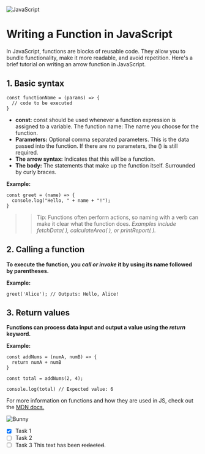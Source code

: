 ![JavaScript](https://images.unsplash.com/photo-1607706189992-eae578626c86?q=80&w=2670&auto=format&fit=crop&ixlib=rb-4.0.3&ixid=M3wxMjA3fDB8MHxwaG90by1wYWdlfHx8fGVufDB8fHx8fA%3D%3D)
# Writing a Function in JavaScript

In JavaScript, functions are blocks of reusable code. They allow you to bundle functionality, make it more readable, and avoid repetition. Here's a brief tutorial on writing an arrow function in JavaScript.

## 1. Basic syntax

```
const functionName = (params) => {
  // code to be executed
}
```

* **const:** const should be used whenever a function expression is assigned to a variable.
The function name: The name you choose for the function.
* **Parameters:** Optional comma separated parameters. This is the data passed into the function. If there are no parameters, the () is still required.
* **The arrow syntax:** Indicates that this will be a function.
* **The body:** The statements that make up the function itself. Surrounded by curly braces.

__Example:__
```
const greet = (name) => {
  console.log("Hello, " + name + "!");
}
```

>> Tip: Functions often perform actions, so naming with a verb can make it clear what the function does. *Examples include fetchData( ), calculateArea( ), or printReport( ).*

## 2. Calling a function

**To execute the function, you *call or invoke* it by using its name followed by parentheses.**

__Example:__
```
greet('Alice'); // Outputs: Hello, Alice!
```

## 3. Return values

**Functions can process data input and output a value using the *return* keyword.**

__Example:__
```
const addNums = (numA, numB) => {
  return numA + numB
}

const total = addNums(2, 4);

console.log(total) // Expected value: 6
```

For more information on functions and how they are used in JS, check out the [MDN docs.](https://developer.mozilla.org/en-US/docs/Web/JavaScript/Guide/Functions)

![Bunny](./sandy-millar-T-V0104wuU0-unsplash.jpg)

- [x] Task 1
- [ ] Task 2
- [ ] Task 3 This text has been ~~redacted~~. 
